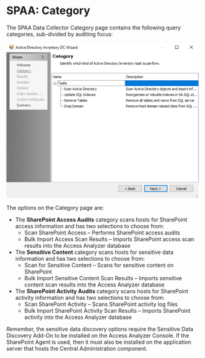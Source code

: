 # SPAA: Category

The SPAA Data Collector Category page contains the following query categories, sub-divided by auditing focus:

![Category page](/static/img/product_docs/accessanalyzer/accessanalyzer/enterpriseauditor/admin/datacollector/adinventory/category.png)

The options on the Category page are:

- The __SharePoint Access Audits__ category scans hosts for SharePoint access information and has two selections to choose from:
  - Scan SharePoint Access – Performs SharePoint access audits
  - Bulk Import Access Scan Results – Imports SharePoint access scan results into the Access Analyzer database
- The __Sensitive Content__ category scans hosts for sensitive data information and has two selections to choose from:
  - Scan for Sensitive Content – Scans for sensitive content on SharePoint
  - Bulk Import Sensitive Content Scan Results – Imports sensitive content scan results into the Access Analyzer database
- The __SharePoint Activity Audits__ category scans hosts for SharePoint activity information and has two selections to choose from:
  - Scan SharePoint Activity – Scans SharePoint activity log files
  - Bulk Import SharePoint Activity Scan Results – Imports SharePoint activity into the Access Analyzer database

_Remember,_ the sensitive data discovery options require the Sensitive Data Discovery Add-On to be installed on the Access Analyzer Console. If the SharePoint Agent is used, then it must also be installed on the application server that hosts the Central Administration component.
